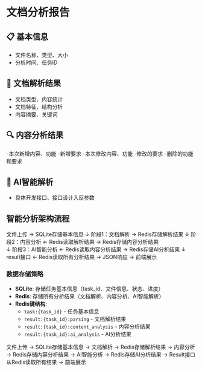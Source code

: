 # 文档分析报告
## 📋 基本信息
- 文件名称、类型、大小
- 分析时间、任务ID
## 📄 文档解析结果
- 文档类型、内容统计
- 文档特征、结构分析
- 内容摘要、关键词
## 🔍 内容分析结果
-本次新增内容、功能
-新增要求
-本次修改内容、功能
-修改的要求
-删除的功能和要求
## 🤖 AI智能解析
- 具体开发接口、接口设计入反参数

## 智能分析架构流程
文件上传 → SQLite存储基本信息
    ↓
阶段1：文档解析 → Redis存储解析结果
    ↓
阶段2：内容分析 ← Redis读取解析结果 → Redis存储内容分析结果  
    ↓
阶段3：AI智能分析 ← Redis读取内容分析结果 → Redis存储AI分析结果
    ↓
result接口 ← Redis读取所有分析结果 → JSON响应 → 前端展示

### 数据存储策略
- **SQLite**: 存储任务基本信息（task_id、文件信息、状态、进度）
- **Redis**: 存储所有分析结果（文档解析、内容分析、AI智能解析）
- **Redis键结构**:
  - `task:{task_id}` - 任务基本信息
  - `result:{task_id}:parsing` - 文档解析结果
  - `result:{task_id}:content_analysis` - 内容分析结果
  - `result:{task_id}:ai_analysis` - AI分析结果

文件上传 → SQLite存储基本信息 → 文档解析 → Redis存储解析结果 → 内容分析 → Redis存储内容分析结果 → AI智能分析 → Redis存储AI分析结果 → Result接口从Redis读取所有结果 → 前端展示